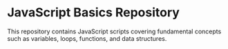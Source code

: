 # JavaScript Basics Repository  

This repository contains JavaScript scripts covering fundamental concepts such as variables, loops, functions, and data structures.  

